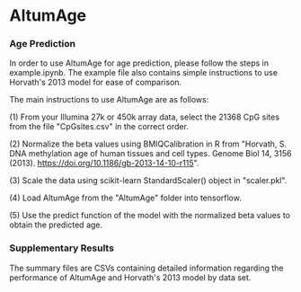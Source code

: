 # AltumAge

### Age Prediction

In order to use AltumAge for age prediction, please follow the steps in example.ipynb. The example file also contains simple instructions to use Horvath's 2013 model for ease of comparison.

The main instructions to use AltumAge are as follows:

(1) From your Illumina 27k or 450k array data, select the 21368 CpG sites from the file "CpGsites.csv" in the correct order.

(2) Normalize the beta values using BMIQCalibration in R from "Horvath, S. DNA methylation age of human tissues and cell types. Genome Biol 14, 3156 (2013). https://doi.org/10.1186/gb-2013-14-10-r115".

(3) Scale the data using scikit-learn StandardScaler() object in "scaler.pkl".

(4) Load AltumAge from the "AltumAge" folder into tensorflow.

(5) Use the predict function of the model with the normalized beta values to obtain the predicted age.

### Supplementary Results

The summary files are CSVs containing detailed information regarding the performance of AltumAge and Horvath's 2013 model by data set.
